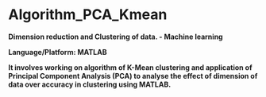 # Algorithm_PCA_Kmean

<b> Dimension reduction and Clustering of data. - Machine learning


Language/Platform: MATLAB


It involves working on algorithm of K-Mean clustering and application of Principal
Component Analysis (PCA) to analyse the effect of dimension of data over accuracy in
clustering using MATLAB.<b>
